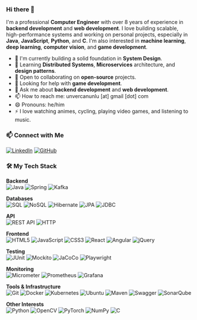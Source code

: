 ### Hi there 👋

I'm a professional **Computer Engineer** with over 8 years of experience in **backend development** and **web development**. I love building scalable, high-performance systems and working on personal projects, especially in **Java**, **JavaScript**, **Python**, and **C**. I'm also interested in **machine learning**, **deep learning**, **computer vision**, and **game development**.

- 🔭 I'm currently building a solid foundation in **System Design**.
- 🌱 Learning **Distributed Systems**, **Microservices** architecture, and **design patterns**.
- 👯 Open to collaborating on **open-source** projects.
- 🤔 Looking for help with **game development**.
- 💬 Ask me about **backend development** and **web development**.
- 📫 How to reach me: unvercanunlu [at] gmail [dot] com
- 😄 Pronouns: he/him
- ⚡ I love watching animes, cycling, playing video games, and listening to music.

### 📫 Connect with Me

[![LinkedIn](https://img.shields.io/badge/LinkedIn-0A66C2?style=for-the-badge&logo=linkedin&logoColor=white)](https://www.linkedin.com/in/unvercanunlu)
[![GitHub](https://img.shields.io/badge/GitHub-181717?style=for-the-badge&logo=github&logoColor=white)](https://github.com/unvercanunlu)

### 🛠 My Tech Stack

**Backend**  
![Java](https://img.shields.io/badge/Java-007396?style=for-the-badge&logo=java&logoColor=white)
![Spring](https://img.shields.io/badge/Spring-6DB33F?style=for-the-badge&logo=spring&logoColor=white)
![Kafka](https://img.shields.io/badge/Apache_Kafka-231F20?style=for-the-badge&logo=apache-kafka&logoColor=white)

**Databases**  
![SQL](https://img.shields.io/badge/SQL-4479A1?style=for-the-badge&logo=mysql&logoColor=white)
![NoSQL](https://img.shields.io/badge/NoSQL-4DB33D?style=for-the-badge&logo=mongodb&logoColor=white)
![Hibernate](https://img.shields.io/badge/Hibernate-59666C?style=for-the-badge&logo=hibernate&logoColor=white)
![JPA](https://img.shields.io/badge/JPA-47201E?style=for-the-badge&logo=java&logoColor=white)
![JDBC](https://img.shields.io/badge/JDBC-000000?style=for-the-badge&logo=java&logoColor=white)

**API**  
![REST API](https://img.shields.io/badge/REST_API-0052CC?style=for-the-badge&logo=api&logoColor=white)
![HTTP](https://img.shields.io/badge/HTTP-569502?style=for-the-badge&logo=http&logoColor=white)

**Frontend**  
![HTML5](https://img.shields.io/badge/HTML5-E34F26?style=for-the-badge&logo=html5&logoColor=white)
![JavaScript](https://img.shields.io/badge/JavaScript-F7DF1E?style=for-the-badge&logo=javascript&logoColor=black)
![CSS3](https://img.shields.io/badge/CSS3-1572B6?style=for-the-badge&logo=css3&logoColor=white)
![React](https://img.shields.io/badge/React-61DAFB?style=for-the-badge&logo=react&logoColor=white)
![Angular](https://img.shields.io/badge/Angular-DD0031?style=for-the-badge&logo=angular&logoColor=white)
![jQuery](https://img.shields.io/badge/jQuery-0769AD?style=for-the-badge&logo=jquery&logoColor=white)

**Testing**  
![JUnit](https://img.shields.io/badge/JUnit-25A162?style=for-the-badge&logo=junit5&logoColor=white)
![Mockito](https://img.shields.io/badge/Mockito-00A900?style=for-the-badge&logo=mockito&logoColor=white)
![JaCoCo](https://img.shields.io/badge/JaCoCo-A8C640?style=for-the-badge&logo=jacoco&logoColor=white)
![Playwright](https://img.shields.io/badge/Playwright-2F80ED?style=for-the-badge&logo=playwright&logoColor=white)

**Monitoring**  
![Micrometer](https://img.shields.io/badge/Micrometer-1C2833?style=for-the-badge&logo=micrometer&logoColor=white)
![Prometheus](https://img.shields.io/badge/Prometheus-E6522C?style=for-the-badge&logo=prometheus&logoColor=white)
![Grafana](https://img.shields.io/badge/Grafana-F46800?style=for-the-badge&logo=grafana&logoColor=white)

**Tools & Infrastructure**  
![Git](https://img.shields.io/badge/Git-F05032?style=for-the-badge&logo=git&logoColor=white)
![Docker](https://img.shields.io/badge/Docker-2496ED?style=for-the-badge&logo=docker&logoColor=white)
![Kubernetes](https://img.shields.io/badge/Kubernetes-326CE5?style=for-the-badge&logo=kubernetes&logoColor=white)
![Ubuntu](https://img.shields.io/badge/Ubuntu-E95420?style=for-the-badge&logo=ubuntu&logoColor=white)
![Maven](https://img.shields.io/badge/Apache_Maven-C71A36?style=for-the-badge&logo=apache-maven&logoColor=white)
![Swagger](https://img.shields.io/badge/Swagger-85EA2D?style=for-the-badge&logo=swagger&logoColor=white)
![SonarQube](https://img.shields.io/badge/SonarQube-4E90BB?style=for-the-badge&logo=sonarqube&logoColor=white)

**Other Interests**  
![Python](https://img.shields.io/badge/Python-3776AB?style=for-the-badge&logo=python&logoColor=white)
![OpenCV](https://img.shields.io/badge/OpenCV-5C3EE8?style=for-the-badge&logo=opencv&logoColor=white)
![PyTorch](https://img.shields.io/badge/PyTorch-EE4C2C?style=for-the-badge&logo=pytorch&logoColor=white)
![NumPy](https://img.shields.io/badge/NumPy-013243?style=for-the-badge&logo=numpy&logoColor=white)
![C](https://img.shields.io/badge/C-A8B9CC?style=for-the-badge&logo=c&logoColor=black)
